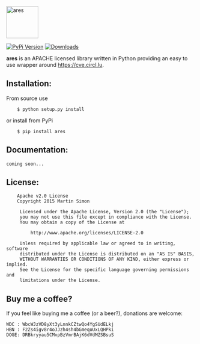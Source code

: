 <img src="https://raw.githubusercontent.com/mrsmn/ares/master/doc/ares.jpg" height=85 alt="ares" title="ares">

[![PyPi Version](http://img.shields.io/pypi/v/ares.svg)](https://pypi.python.org/pypi/ares/)   [![Downloads](http://img.shields.io/pypi/dm/ares.svg)](https://pypi.python.org/pypi/ares/)

**ares** is an APACHE licensed library written in Python providing an easy to use wrapper around https://cve.circl.lu.

## Installation:

From source use

        $ python setup.py install

or install from PyPi

        $ pip install ares

## Documentation:

```
coming soon...
```

## License:

```
    Apache v2.0 License
    Copyright 2015 Martin Simon

     Licensed under the Apache License, Version 2.0 (the "License");
     you may not use this file except in compliance with the License.
     You may obtain a copy of the License at

         http://www.apache.org/licenses/LICENSE-2.0

     Unless required by applicable law or agreed to in writing, software
     distributed under the License is distributed on an "AS IS" BASIS,
     WITHOUT WARRANTIES OR CONDITIONS OF ANY KIND, either express or implied.
     See the License for the specific language governing permissions and
     limitations under the License.

```

## Buy me a coffee?

If you feel like buying me a coffee (or a beer?), donations are welcome:

```
WDC : WbcWJzVD8yXt3yLnnkCZtwQo4YgSUdELkj
HBN : F2Zs4igv8r4oJJzh4sh4bGmeqoUxLQHPki
DOGE: DRBkryyau5CMxpBzVmrBAjK6dVdMZSBsuS
```

